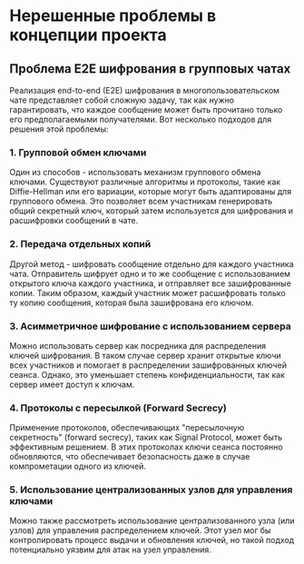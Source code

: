 # Нерешенные проблемы в концепции проекта

## Проблема E2E шифрования в групповых чатах

Реализация end-to-end (E2E) шифрования в многопользовательском чате представляет собой сложную задачу, так как нужно
гарантировать, что каждое сообщение может быть прочитано только его предполагаемыми получателями. Вот несколько подходов
для решения этой проблемы:

### 1. Групповой обмен ключами

Один из способов - использовать механизм группового обмена ключами. Существуют различные алгоритмы и протоколы, такие
как Diffie-Hellman или его вариации, которые могут быть адаптированы для группового обмена. Это позволяет всем
участникам генерировать общий секретный ключ, который затем используется для шифрования и расшифровки сообщений в чате.

### 2. Передача отдельных копий

Другой метод - шифровать сообщение отдельно для каждого участника чата. Отправитель шифрует одно и то же сообщение с
использованием открытого ключа каждого участника, и отправляет все зашифрованные копии. Таким образом, каждый участник
может расшифровать только ту копию сообщения, которая была зашифрована его ключом.

### 3. Асимметричное шифрование с использованием сервера

Можно использовать сервер как посредника для распределения ключей шифрования. В таком случае сервер хранит открытые
ключи всех участников и помогает в распределении зашифрованных ключей сеанса. Однако, это уменьшает степень
конфиденциальности, так как сервер имеет доступ к ключам.

### 4. Протоколы с пересылкой (Forward Secrecy)

Применение протоколов, обеспечивающих "пересылочную секретность" (forward secrecy), таких как Signal Protocol, может
быть эффективным решением. В этих протоколах ключи сеанса постоянно обновляются, что обеспечивает безопасность даже в
случае компрометации одного из ключей.

### 5. Использование централизованных узлов для управления ключами

Можно также рассмотреть использование централизованного узла (или узлов) для управления распределением ключей. Этот узел
мог бы контролировать процесс выдачи и обновления ключей, но такой подход потенциально уязвим для атак на узел
управления.

